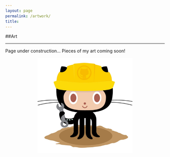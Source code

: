 ```yaml
---
layout: page
permalink: /artwork/
title: 
---
```


##Art 

---

Page under construction... Pieces of my art coming soon!

<p align="center">
  <img src="/images/404.jpg" alt="Profile photo" width="300">
</p>
